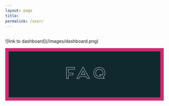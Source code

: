 ```yaml
---
layout: page
title: 
permalink: /user/
---
```

<br>
![link to dashboard](/images/dashboard.png)

![FAQ](/images/faq.png)

 
